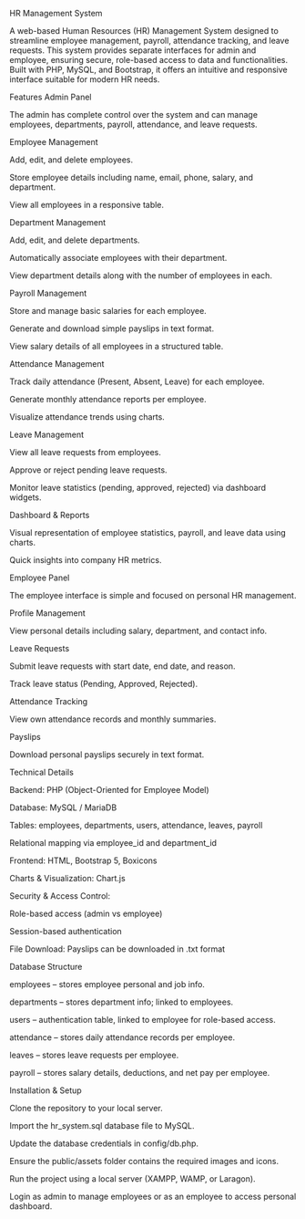 HR Management System

A web-based Human Resources (HR) Management System designed to streamline employee management, payroll, attendance tracking, and leave requests. This system provides separate interfaces for admin and employee, ensuring secure, role-based access to data and functionalities. Built with PHP, MySQL, and Bootstrap, it offers an intuitive and responsive interface suitable for modern HR needs.

Features
Admin Panel

The admin has complete control over the system and can manage employees, departments, payroll, attendance, and leave requests.

Employee Management

Add, edit, and delete employees.

Store employee details including name, email, phone, salary, and department.

View all employees in a responsive table.

Department Management

Add, edit, and delete departments.

Automatically associate employees with their department.

View department details along with the number of employees in each.

Payroll Management

Store and manage basic salaries for each employee.

Generate and download simple payslips in text format.

View salary details of all employees in a structured table.

Attendance Management

Track daily attendance (Present, Absent, Leave) for each employee.

Generate monthly attendance reports per employee.

Visualize attendance trends using charts.

Leave Management

View all leave requests from employees.

Approve or reject pending leave requests.

Monitor leave statistics (pending, approved, rejected) via dashboard widgets.

Dashboard & Reports

Visual representation of employee statistics, payroll, and leave data using charts.

Quick insights into company HR metrics.

Employee Panel

The employee interface is simple and focused on personal HR management.

Profile Management

View personal details including salary, department, and contact info.

Leave Requests

Submit leave requests with start date, end date, and reason.

Track leave status (Pending, Approved, Rejected).

Attendance Tracking

View own attendance records and monthly summaries.

Payslips

Download personal payslips securely in text format.

Technical Details

Backend: PHP (Object-Oriented for Employee Model)

Database: MySQL / MariaDB

Tables: employees, departments, users, attendance, leaves, payroll

Relational mapping via employee_id and department_id

Frontend: HTML, Bootstrap 5, Boxicons

Charts & Visualization: Chart.js

Security & Access Control:

Role-based access (admin vs employee)

Session-based authentication

File Download: Payslips can be downloaded in .txt format

Database Structure

employees – stores employee personal and job info.

departments – stores department info; linked to employees.

users – authentication table, linked to employee for role-based access.

attendance – stores daily attendance records per employee.

leaves – stores leave requests per employee.

payroll – stores salary details, deductions, and net pay per employee.

Installation & Setup

Clone the repository to your local server.

Import the hr_system.sql database file to MySQL.

Update the database credentials in config/db.php.

Ensure the public/assets folder contains the required images and icons.

Run the project using a local server (XAMPP, WAMP, or Laragon).

Login as admin to manage employees or as an employee to access personal dashboard.
